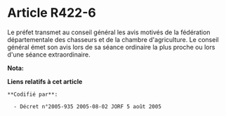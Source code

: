 # Article R422-6

Le préfet transmet au conseil général les avis motivés de la fédération départementale des chasseurs et de la chambre
d'agriculture. Le conseil général émet son avis lors de sa séance ordinaire la plus proche ou lors d'une séance
extraordinaire.

**Nota:**



**Liens relatifs à cet article**

	**Codifié par**:

	  - Décret n°2005-935 2005-08-02 JORF 5 août 2005
